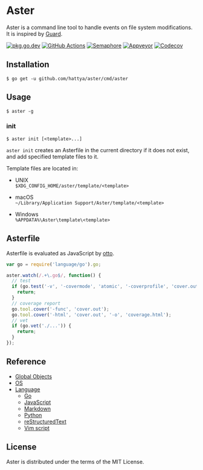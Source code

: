 # Aster

Aster is a command line tool to handle events on file system modifications. It
is inspired by [Guard](https://guardgem.org/).

[![pkg.go.dev](https://pkg.go.dev/badge/github.com/hattya/aster.svg)](https://pkg.go.dev/github.com/hattya/aster)
[![GitHub Actions](https://github.com/hattya/aster/actions/workflows/ci.yml/badge.svg)](https://github.com/hattya/aster/actions/workflows/ci.yml)
[![Semaphore](https://semaphoreci.com/api/v1/hattya/aster/branches/master/badge.svg)](https://semaphoreci.com/hattya/aster)
[![Appveyor](https://ci.appveyor.com/api/projects/status/qc3luxk7q7jmx2ut/branch/master?svg=true)](https://ci.appveyor.com/project/hattya/aster)
[![Codecov](https://codecov.io/gh/hattya/aster/branch/master/graph/badge.svg)](https://codecov.io/gh/hattya/aster)


## Installation

```console
$ go get -u github.com/hattya/aster/cmd/aster
```


## Usage

```console
$ aster -g
```


### init

```console
$ aster init [<template>...]
```

``aster init`` creates an Asterfile in the current directory if it does not
exist, and add specified template files to it.

Template files are located in:

- UNIX  
  `$XDG_CONFIG_HOME/aster/template/<template>`

- macOS  
  `~/Library/Application Support/Aster/template/<template>`

- Windows  
  `%APPDATA%\Aster\template\<template>`


## Asterfile

Asterfile is evaluated as JavaScript by [otto](https://github.com/robertkrimen/otto).

```javascript
var go = require('language/go').go;

aster.watch(/.+\.go$/, function() {
  // test
  if (go.test('-v', '-covermode', 'atomic', '-coverprofile', 'cover.out', './...')) {
    return;
  }
  // coverage report
  go.tool.cover('-func', 'cover.out');
  go.tool.cover('-html', 'cover.out', '-o', 'coverage.html');
  // vet
  if (go.vet('./...')) {
    return;
  }
});
```


## Reference

- [Global Objects](doc/global-objects.rst)
- [OS](doc/os.rst)
- [Language](doc/language.rst)
  - [Go](doc/language/go.rst)
  - [JavaScript](doc/language/javascript.rst)
  - [Markdown](doc/language/markdown.rst)
  - [Python](doc/language/python.rst)
  - [reStructuredText](doc/language/restructuredtext.rst)
  - [Vim script](doc/language/vimscript.rst)


## License

Aster is distributed under the terms of the MIT License.
